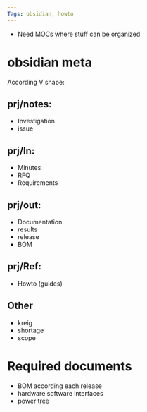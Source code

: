 ```yaml
---
Tags: obsidian, howto 
---
```


- Need MOCs where stuff can be organized

# obsidian meta
According V shape:


## prj/notes: 
- Investigation
- issue
## prj/In:
- Minutes
- RFQ
- Requirements
## prj/out:
- Documentation
- results
- release 
- BOM
## prj/Ref:
- Howto (guides)
## Other
- kreig
- shortage
- scope

# Required documents
- BOM according each release
- hardware software interfaces
- power tree 
